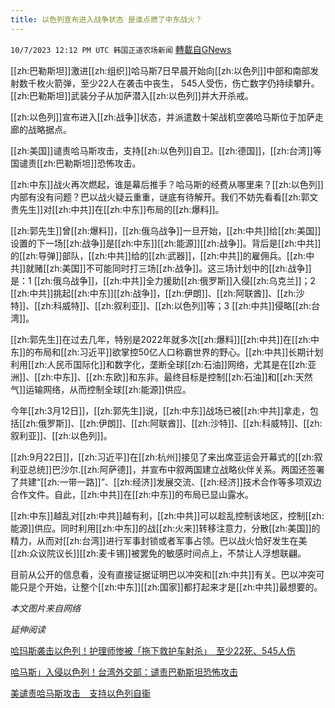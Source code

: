 ```yaml
---
title: 以色列宣布进入战争状态 是谁点燃了中东战火？
---
```

`10/7/2023 12:12 PM UTC 韩国正道农场新闻` [轉載自GNews](https://gnews.org/articles/1798788)

[[zh:巴勒斯坦]]激进[[zh:组织]]哈马斯7日早晨开始向[[zh:以色列]]中部和南部发射数千枚火箭弹，至少22人在袭击中丧生， 545人受伤，伤亡数字仍持续攀升。[[zh:巴勒斯坦]]武装分子从加萨潜入[[zh:以色列]]并大开杀戒。

[[zh:以色列]]宣布进入[[zh:战争]]状态，并派遣数十架战机空袭哈马斯位于加萨走廊的战略据点。

[[zh:美国]]谴责哈马斯攻击，支持[[zh:以色列]]自卫。[[zh:德国]]，[[zh:台湾]]等国谴责[[zh:巴勒斯坦]]恐怖攻击。

[[zh:中东]]战火再次燃起，谁是幕后推手？哈马斯的经费从哪里来？[[zh:以色列]]内部有没有问题？巴以战火疑云重重，谜底有待解开。我们不妨先看看[[zh:郭文贵先生]]对[[zh:中共]]在[[zh:中东]]布局的[[zh:爆料]]。

[[zh:郭先生]]曾[[zh:爆料]]，[[zh:俄乌战争]]一旦开始，[[zh:中共]]给[[zh:美国]]设置的下一场[[zh:战争]]是[[zh:中东]][[zh:能源]][[zh:战争]]。背后是[[zh:中共]]的[[zh:导弹]]部队，[[zh:中共]]给的[[zh:武器]]，[[zh:中共]]的雇佣兵。[[zh:中共]]就赌[[zh:美国]]不可能同时打三场[[zh:战争]]。这三场计划中的[[zh:战争]]是：1 [[zh:俄乌战争]]，[[zh:中共]]全力援助[[zh:俄罗斯]]入侵[[zh:乌克兰]]；2 [[zh:中共]]挑起[[zh:中东]][[zh:战争]]，[[zh:伊朗]]、[[zh:阿联酋]]、[[zh:沙特]]、[[zh:科威特]]、[[zh:叙利亚]]、[[zh:以色列]]等；3 [[zh:中共]]侵略[[zh:台湾]]。

[[zh:郭先生]]在过去几年，特别是2022年就多次[[zh:爆料]][[zh:中共]]在[[zh:中东]]的布局和[[zh:习近平]]欲掌控50亿人口称霸世界的野心。[[zh:中共]]长期计划利用[[zh:人民币国际化]]和数字化，垄断全球[[zh:石油]]网络，尤其是在[[zh:亚洲]]、[[zh:中东]]、[[zh:东欧]]和东非。最终目标是控制[[zh:石油]]和[[zh:天然气]]运输网络，从而控制全球[[zh:能源]]供应。

今年[[zh:3月12日]]，[[zh:郭先生]]说，[[zh:中东]]战场已被[[zh:中共]]拿走，包括[[zh:俄罗斯]]、[[zh:伊朗]]、[[zh:阿联酋]]、[[zh:沙特]]、[[zh:科威特]]、[[zh:叙利亚]]、[[zh:以色列]]。

[[zh:9月22日]]，[[zh:习近平]]在[[zh:杭州]]接见了来出席亚运会开幕式的[[zh:叙利亚总统]]巴沙尔.[[zh:阿萨德]]，并宣布中叙两国建立战略伙伴关系。两国还签署了共建“[[zh:一带一路]]”、[[zh:经济]]发展交流、[[zh:经济]]技术合作等多项双边合作文件。自此，[[zh:中共]]在[[zh:中东]]的布局已显山露水。

[[zh:中东]]越乱对[[zh:中共]]越有利，[[zh:中共]]可以趁乱控制该地区，控制[[zh:能源]]供应。同时利用[[zh:中东]]的战[[zh:火来]]转移注意力，分散[[zh:美国]]的精力，从而对[[zh:台湾]]进行军事封锁或者军事占领。巴以战火恰好发生在美[[zh:众议院议长]][[zh:麦卡锡]]被罢免的敏感时间点上，不禁让人浮想联翩。

目前从公开的信息看，没有直接证据证明巴以冲突和[[zh:中共]]有关。巴以冲突可能只是个开始，让整个[[zh:中东]][[zh:国家]]都打起来才是[[zh:中共]]最想要的。

  *本文图片来自网络*

*延伸阅读*

[哈玛斯袭击以色列！护理师惨被「拖下救护车射杀」　至少22死、545人伤](https://www.setn.com/News.aspx?NewsID=1364393)


[哈马斯」入侵以色列！台湾外交部：谴责巴勒斯坦恐怖攻击](https://gnews.org/m/1798597)


[美谴责哈马斯攻击　支持以色列自衞](https://gnews.org/m/1798177)
